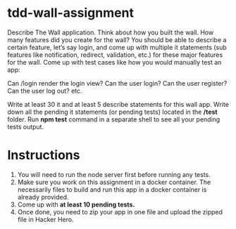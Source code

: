 # tdd-wall-assignment

Describe The Wall application. Think about how you built the wall. How many features did you create for the wall? You should be able to describe a certain feature, let’s say login, and come up with multiple it statements (sub features like notification, redirect, validation, etc.) for these major features for the wall. Come up with test cases like how you would manually test an app:

Can /login render the login view?
Can the user login?
Can the user register?
Can the user log out? etc.

Write at least 30 it and at least 5 describe statements for this wall app. Write down all the pending it statements (or pending tests) located in the **/test** folder. Run **npm test** command in a separate shell to see all your pending tests output.

# Instructions

1. You will need to run the node server first before running any tests. 
2. Make sure you work on this assignment in a docker container. The necessarily files to build and run this app in a docker container is already provided.
3. Come up with **at least 10 pending tests.**
4. Once done, you need to zip your app in one file and upload the zipped file in Hacker Hero.
